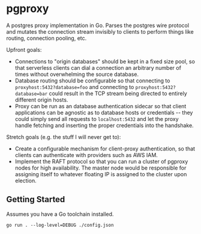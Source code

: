 # pgproxy

A postgres proxy implementation in Go. Parses the postgres wire protocol and mutates the connection
stream invisibly to clients to perform things like routing, connection pooling, etc.

Upfront goals:

- Connections to "origin databases" should be kept in a fixed size pool, so that serverless clients
  can dial a connection an arbitrary number of times without overwhelming the source database.
- Database routing should be configurable so that connecting to `proxyhost:5432?database=foo` and
  connecting to `proxyhost:5432?database=bar` could result in the TCP stream being directed to
  entirely different origin hosts.
- Proxy can be run as an database authentication sidecar so that client applications can be agnostic
  as to database hosts or credentials -- they could simply send all requests to `localhost:5432` and
  let the proxy handle fetching and inserting the proper credentials into the handshake.

Stretch goals (e.g. the stuff I will never get to):

- Create a configurable mechanism for client-proxy authentication, so that clients can authenticate
  with providers such as AWS IAM.
- Implement the RAFT protocol so that you can run a cluster of pgproxy nodes for high availability.
  The master node would be responsible for assigning itself to whatever floating IP is assigned to
  the cluster upon election.

## Getting Started

Assumes you have a Go toolchain installed.

```
go run . --log-level=DEBUG ./config.json
```
